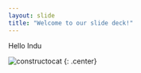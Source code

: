 ```yaml
---
layout: slide
title: "Welcome to our slide deck!"
---
```


Hello Indu

![constructocat](https://octodex.github.com/images/constructocat2.jpg)
{: .center}

